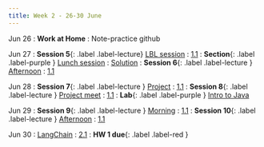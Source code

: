 ```yaml
---
title: Week 2 - 26-30 June
---
```

Jun 26
: **Work at Home**
  : Note-practice github

Jun 27
: **Session 5**{: .label .label-lecture} [LBL session](/InfrastructureChat/lecture/ses5-June27-Tu-morn-LBL)
  : [1.1](#)
: **Section**{: .label .label-purple } [Lunch session](../lecture/ses10ju29thpm)
  : [Solution](#)
: **Session 6**{: .label .label-lecture } [Afternoon](/InfrastructureChat/lecture/ses6-June27-Tu-aft-DT)
  : [1.1](#)

Jun 28 
: **Session 7**{: .label .label-lecture } [Project](/InfrastructureChat/lecture/ses7-Ju28Wam-CSI)
  : [1.1](#)
: **Session 8**{: .label .label-lecture } [Project meet](/InfrastructureChat/lecture/ses8-Ju28wpmS)
  : [1.1](#)
: **Lab**{: .label .label-purple } [Intro to Java](#)

Jun 29 
: **Session 9**{: .label .label-lecture } [Morning](/InfrastructureChat/lecture/ses9-Ju29Tham)
  : [1.1](#)
: **Session 10**{: .label .label-lecture } [Afternoon](/InfrastructureChat/lecture/ses10ju29thpm)
  : [1.1](#)

Jun 30
: [LangChain](#)
  : [2.1](#)
: **HW 1 due**{: .label .label-red }
